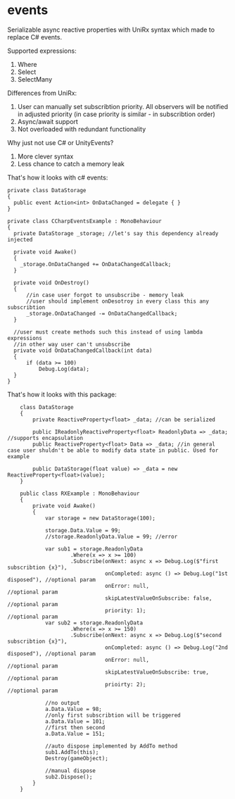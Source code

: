 # events
Serializable async reactive properties with UniRx syntax which made to replace С# events.

Supported expressions:
1) Where
2) Select
3) SelectMany

Differences from UniRx:
1) User can manually set subscribtion priority. All observers will be notified in adjusted priority (in case priority is similar - in subscribtion order)
2) Async/await support
3) Not overloaded with redundant functionality

Why just not use C# or UnityEvents?
1) More clever syntax
2) Less chance to catch a memory leak

That's how it looks with c# events:
```
private class DataStorage
{
  public event Action<int> OnDataChanged = delegate { }
}

private class CCharpEventsExample : MonoBehaviour
{
  private DataStorage _storage; //let's say this dependency already injected

  private void Awake()
  {
    _storage.OnDataChanged += OnDataChangedCallback;
  }

  private void OnDestroy()
  {
      //in case user forgot to unsubscribe - memory leak
      //user should implement onDesotroy in every class this any subscribtion
      _storage.OnDataChanged -= OnDataChangedCallback;
  }

  //user must create methods such this instead of using lambda expressions
  //in other way user can't unsubscribe
  private void OnDataChangedCallback(int data)
  {
      if (data >= 100)
          Debug.Log(data);
  }
}
```

That's how it looks with this package:
```
    class DataStorage
    {
        private ReactiveProperty<float> _data; //can be serialized

        public IReadonlyReactiveProperty<float> ReadonlyData => _data; //supports encapsulation
        public ReactiveProperty<float> Data => _data; //in general case user shuldn't be able to modify data state in public. Used for example

        public DataStorage(float value) => _data = new ReactiveProperty<float>(value);
    }

    public class RXExample : MonoBehaviour
    {
        private void Awake()
        {
            var storage = new DataStorage(100);

            storage.Data.Value = 99;
            //storage.ReadonlyData.Value = 99; //error

            var sub1 = storage.ReadonlyData
                    .Where(x => x >= 100)
                    .Subscribe(onNext: async x => Debug.Log($"first subscribtion {x}"), 
                               onCompleted: async () => Debug.Log("1st disposed"), //optional param
                               onError: null,                                      //optional param
                               skipLatestValueOnSubscribe: false,                  //optional param
                               priority: 1);                                       //optional param
            var sub2 = storage.ReadonlyData
                    .Where(x => x >= 150)
                    .Subscribe(onNext: async x => Debug.Log($"second subscribtion {x}"), 
                               onCompleted: async () => Debug.Log("2nd disposed"), //optional param
                               onError: null,                                      //optional param
                               skipLatestValueOnSubscribe: true,                   //optional param
                               prioirty: 2);                                       //optional param

            //no output
            a.Data.Value = 98;
            //only first subscribtion will be triggered
            a.Data.Value = 101;
            //first then second
            a.Data.Value = 151;

            //auto dispose implemented by AddTo method
            sub1.AddTo(this);
            Destroy(gameObject);
            
            //manual dispose
            sub2.Dispose();
        }
    }
```
